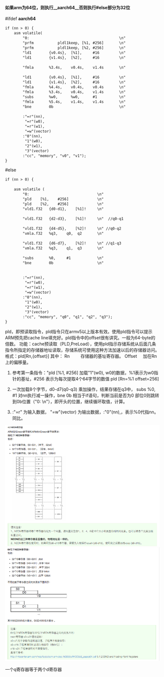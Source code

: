 #### 如果arm为64位，则执行__aarch64__否则执行#else部分为32位



#ifdef __aarch64__

    if (nn > 0) {
        asm volatile(
            "0:                                         \n"
            "prfm           pldl1keep, [%1, #256]       \n"
            "prfm           pldl1keep, [%2, #256]       \n"
            "ld1        {v0.4s},  [%1],     #16         \n"
            "ld1        {v1.4s},  [%2],     #16         \n"

            "fmla       %3.4s,    v0.4s,    v1.4s       \n"

            "ld1        {v0.4s},  [%1],     #16         \n"
            "ld1        {v1.4s},  [%2],     #16         \n"
            "fmla       %4.4s,    v0.4s,    v0.4s       \n"
            "fmla       %3.4s,    v0.4s,    v1.4s       \n"
            "subs       %w0,      %w0,      #1          \n"
            "fmla       %5.4s,    v1.4s,    v1.4s       \n"
            "bne        0b                              \n"

            :"=r"(nn),
             "=r"(w0),
             "=r"(w1),
             "=w"(vector)
            :"0"(nn),
             "1"(w0),
             "2"(w1),
             "3"(vector)
            :"cc", "memory", "v0", "v1");
    }
#else


    if (nn > 0) {

        asm volatile (
            "0:                               \n"
            "pld    [%1,    #256]             \n"
            "pld    [%2,    #256]             \n"
            "vld1.f32   {d0-d1},    [%1]!     \n"

            "vld1.f32   {d2-d3},    [%1]!     \n"  //q0-q1

            "vld1.f32   {d4-d5},    [%2]!     \n" //q0-q2
            "vmla.f32   %q3,    q0,  q2       \n"

            "vld1.f32   {d6-d7},    [%2]!     \n" //q1-q3
            "vmla.f32   %q3,    q1,  q3       \n"

            "subs       %0,     #1            \n"
            "bne        0b                    \n"


            :"=r"(nn),
             "=r"(w0),
             "=r"(w1),
             "=w"(vector)
            :"0"(nn),
             "1"(w0),
             "2"(w1),
             "3"(vector)
            :"cc", "memory", "q0", "q1", "q2", "q3"); 
    }


pld，即预读取指令，pld指令只在armv5以上版本有效。使用pld指令可以提示ARM预先把cache line填充好。pld指令中的offset很有讲究。一般为64-byte的倍数。
功能：cache预读取（PLD,PreLoad），使用pld指示存储系统从后面几条指令所指定的存储器地址读取，存储系统可使用这种方法加速以后的存储器访问。
格式：pld[Rn,{offset}]
其中：
Rn         存储器的基址寄存器。
Offset     加在Rn上的偏移量。

1. 参考第一条指令："pld    [%1,    #256]  加载"1"(w0),  w0的数据，%1表示为w0指针的基址，#256 表示为每次提取4个64字节的数值
                 pld   [Rn=%1 offset=256]
 
2. 一次加载8个字节，d0-d7(q0-q3) 乘加操作，结果存储在q3中， subs       %0,     #1 对nn执行减一操作，bne        0b 相当于if语句，判断当前是否为0
部位0则跳转到0b位置（"0: \n"），即开头的位置，继续循环取值，计算。
3. :"=r" 为输入数据， "=w"(vector) 为输出数据，:"0"(nn),，表示%0代指nn。同比。

                 
![Alt text](./32.png)
![Alt text](./64.png)



一个q寄存器等于两个d寄存器